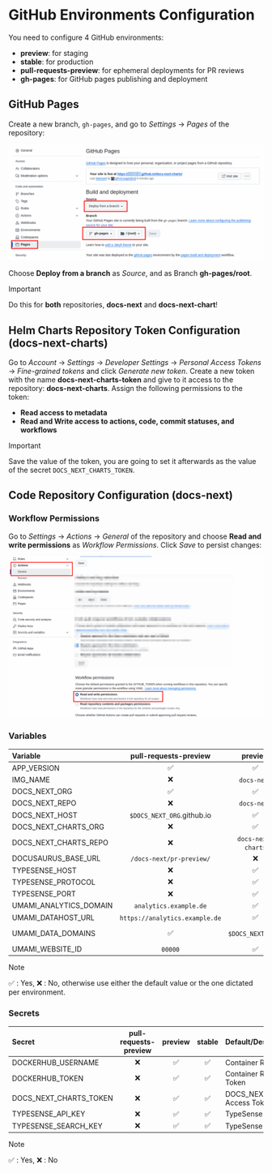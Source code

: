 # GitHub Environments Configuration

You need to configure 4 GitHub environments:

- **preview**: for staging
- **stable**: for production
- **pull-requests-preview**: for ephemeral deployments for PR reviews
- **gh-pages**: for GitHub pages publishing and deployment

## GitHub Pages

Create a new branch, `gh-pages`, and go to *Settings* -> *Pages* of the repository:  

![alt text](static/img/configure_gh_pages.png)

Choose **Deploy from a branch** as *Source*, and as Branch **gh-pages/root**.

> [!IMPORTANT]
> Do this for **both** repositories, **docs-next** and **docs-next-chart**!

## Helm Charts Repository Token Configuration (docs-next-charts)

Go to *Account* -> *Settings* -> *Developer Settings* -> *Personal Access Tokens* -> *Fine-grained tokens* and click *Generate new token*. Create a new token with the name **docs-next-charts-token** and give to it access to the repository: **docs-next-charts**. Assign the following permissions to the token:

- **Read access to metadata**
- **Read and Write access to actions, code, commit statuses, and workflows**

> [!IMPORTANT]
>Save the value of the token, you are going to set it afterwards as the value of the secret `DOCS_NEXT_CHARTS_TOKEN`.

## Code Repository Configuration (docs-next)

### Workflow Permissions

Go to *Settings* -> *Actions* -> *General* of the repository and choose **Read and write permissions** as *Workflow Permissions*. Click *Save* to persist changes:

![alt text](static/img/workflow_permissions.png)

### Variables

| Variable               |     pull-requests-preview      |      preview       |       stable       | Default/Description        |
| :--------------------- | :----------------------------: | :----------------: | :----------------: | :------------------------- |
| APP_VERSION            |               ✅               |         ✅         |         ✅         | `0.1`                      |
| IMG_NAME               |               ❌               |    `docs-next`     |    `docs-next`     | Docker Image Name          |
| DOCS_NEXT_ORG          |               ✅               |         ✅         |         ✅         | GitHub Org Name            |
| DOCS_NEXT_REPO         |               ❌               |    `docs-next`     |    `docs-next`     | GitHub Repo Name           |
| DOCS_NEXT_HOST         |   `$DOCS_NEXT_ORG`.github.io   |         ✅         |         ✅         | Domain name                |
| DOCS_NEXT_CHARTS_ORG   |               ❌               |         ✅         |         ✅         | GitHub Org Name            |
| DOCS_NEXT_CHARTS_REPO  |               ❌               | `docs-next-charts` | `docs-next-charts` | GitHub Repo Name           |
| DOCUSAURUS_BASE_URL    |    `/docs-next/pr-preview/`    |         ❌         |         ❌         | Docusaurus `baseUrl`       |
| TYPESENSE_HOST         |               ❌               |         ✅         |         ✅         | Domain name                |
| TYPESENSE_PROTOCOL     |               ❌               |         ✅         |         ✅         | `https`                    |
| TYPESENSE_PORT         |               ❌               |         ✅         |         ✅         | `443`                      |
| UMAMI_ANALYTICS_DOMAIN |     `analytics.example.de`     |         ✅         |         ✅         | Domain name                |
| UMAMI_DATAHOST_URL     | `https://analytics.example.de` |         ✅         |         ✅         | Umami URL                  |
| UMAMI_DATA_DOMAINS     |               ✅               | `$DOCS_NEXT_HOST`  | `$DOCS_NEXT_HOST`  | Umami Allowed CORS Domains |
| UMAMI_WEBSITE_ID       |            `00000`             |         ✅         |         ✅         | Umami WebSite ID           |

> [!NOTE]
> ✅ : Yes,
> ❌ : No,
> otherwise use either the default value or the one dictated per environment.

### Secrets

| Secret                 | pull-requests-preview | preview | stable | Default/Description                |
| :--------------------- | :-------------------: | :-----: | :----: | :--------------------------------- |
| DOCKERHUB_USERNAME     |          ❌           |   ✅    |   ✅   | Container Registry User            |
| DOCKERHUB_TOKEN        |          ❌           |   ✅    |   ✅   | Container Registry Access Token    |
| DOCS_NEXT_CHARTS_TOKEN |          ❌           |   ✅    |   ✅   | DOCS_NEXT_CHARTS_REPO Access Token |
| TYPESENSE_API_KEY      |          ❌           |   ✅    |   ✅   | TypeSense Admin API Key            |
| TYPESENSE_SEARCH_KEY   |          ❌           |   ✅    |   ✅   | TypeSense Search API Key           |

> [!NOTE]
> ✅ : Yes,
> ❌ : No

